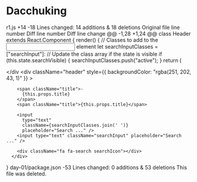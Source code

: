 # Dacchuking

r1.js
+14
-18
Lines changed: 14 additions & 18 deletions
Original file line number	Diff line number	Diff line change
@@ -1,28 +1,24 @@
class Header extends React.Component {
  render() {
    // Classes to add to the <input /> element
    let searchInputClasses = ["searchInput"]:
    // Update the class array if the state is visible
    if (this.state.searchVisible) {
      searchInputClasses.push("active");
    }
    return (
      <div className="header">
        <div className="fa fa-more"></div
      <div
        className="header"
        style={{
          backgroundColor: "rgba(251, 202, 43, 1)"
        }}
      >
        <div className="menuIcon">
          <div className="dashTop"></div>
          <div className="dashBottom"></div>
          <div class="circle"></div>
        </div>

        <span className="title">-
          {this.props.title}
        </span>
        <span className="title">{this.props.title}</span>

        <input
          type="text"
          className={searchInputClasses.join(' ')}
          placeholder="Search ..." />
        <input type="text" className="searchInput" placeholder="Search ..." />

        <div className="fa fa-search searchIcon"></div>
      </div>

}
‎day-01/package.json
-53
Lines changed: 0 additions & 53 deletions
This file was deleted.
